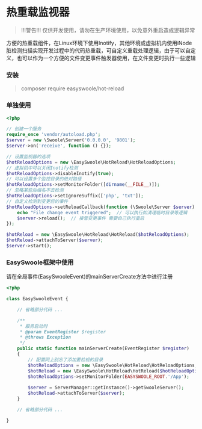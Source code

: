 # 热重载监视器

> !!!警告!!! 仅供开发使用，请勿在生产环境使用，以免意外重启造成逻辑异常

方便的热重载组件，在Linux环境下使用Inotify，其他环境或虚拟机内使用iNode脏检测扫描实现开发过程中的代码热重载，可自定义重载处理逻辑，由于可以自定义，也可以作为一个方便的文件变更事件触发器使用，在文件变更时执行一些逻辑

### 安装

> composer require easyswoole/hot-reload

### 单独使用

```php
<?php

// 创建一个服务
require_once 'vendor/autoload.php';
$server = new \Swoole\Server('0.0.0.0', '9801');
$server->on('receive', function () {});

// 设置监视器的选项
$hotReloadOptions = new \EasySwoole\HotReload\HotReloadOptions;
// 虚拟机中可以关闭Inotify检测
$hotReloadOptions->disableInotify(true);
// 可以设置多个监控目录的绝对路径
$hotReloadOptions->setMonitorFolder([dirname(__FILE__)]);
// 忽略某些后缀名不去检测
$hotReloadOptions->setIgnoreSuffix(['php', 'txt']);
// 自定义检测到变更后的事件
$hotReloadOptions->setReloadCallback(function (\Swoole\Server $server) {
    echo "File change event triggered";  // 可以执行如清理临时目录等逻辑
    $server->reload();  // 接管变更事件 需要自己执行重启
});

$hotReload = new \EasySwoole\HotReload\HotReload($hotReloadOptions);
$hotReload->attachToServer($server);
$server->start();
```

### EasySwoole框架中使用

请在全局事件(EasySwooleEvent)的mainServerCreate方法中进行注册

```php
<?php

class EasySwooleEvent {

    // 省略部分代码 ...

    /**
     * 服务启动时
     * @param EventRegister $register
     * @throws Exception
     */
    public static function mainServerCreate(EventRegister $register)
    {
        // 配置同上别忘了添加要检视的目录
        $hotReloadOptions = new \EasySwoole\HotReload\HotReloadOptions;
        $hotReload = new \EasySwoole\HotReload\HotReload($hotReloadOptions);
        $hotReloadOptions->setMonitorFolder(EASYSWOOLE_ROOT.'/App');
        
        $server = ServerManager::getInstance()->getSwooleServer();
        $hotReload->attachToServer($server);
    }

    // 省略部分代码 ...

}


```